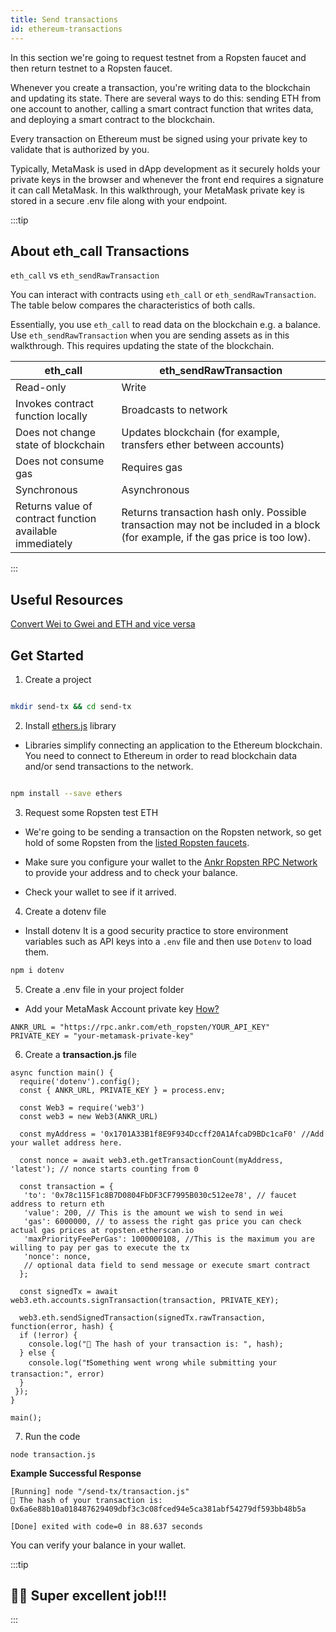 ```yaml
---
title: Send transactions
id: ethereum-transactions
---
```


In this section we're going to request testnet from a Ropsten faucet and then return testnet to a Ropsten faucet.  

Whenever you create a transaction, you're writing data to the blockchain and updating its state. There are several ways to do this: sending ETH from one account to another, calling a smart contract function that writes data, and deploying a smart contract to the blockchain.

Every transaction on Ethereum must be signed using your private key to validate that is authorized by you.

Typically, MetaMask is used in dApp development as it securely holds your private keys in the browser and whenever the front end requires a signature it can call MetaMask. In this walkthrough, your MetaMask private key is stored in a secure .env file along with your endpoint. 

:::tip

## About eth_call Transactions

`eth_call` vs `eth_sendRawTransaction`

You can interact with contracts using `eth_call` or `eth_sendRawTransaction`. The table below compares the characteristics of both calls. 

Essentially, you use `eth_call` to read data on the blockchain e.g. a balance. Use `eth_sendRawTransaction` when you are sending assets as in this walkthrough. This requires updating the state of the blockchain.

eth_call |	eth_sendRawTransaction
--------|-------------
Read-only |	Write
Invokes contract function locally |	Broadcasts to network
Does not change state of blockchain	| Updates blockchain (for example, transfers ether between accounts)
Does not consume gas |	Requires gas
Synchronous |	Asynchronous
Returns value of contract function available immediately |	Returns transaction hash only. Possible transaction may not be included in a block (for example, if the gas price is too low).

:::

## Useful Resources

[Convert Wei to Gwei and ETH and vice versa](https://eth-converter.com/)

## Get Started

1) Create a project

```bash

mkdir send-tx && cd send-tx

```

2) Install [ethers.js](https://docs.ethers.io/v5/) library

 * Libraries simplify connecting an application to the Ethereum blockchain. You need to connect to Ethereum in order to read blockchain data and/or send transactions to the network.

```bash

npm install --save ethers

```

3) Request some Ropsten test ETH

* We're going to be sending a transaction on the Ropsten network, so get hold of some Ropsten from the [listed Ropsten faucets](/build-blockchain/chains/v2/ethereum/how-to/connect-ethereum#ropsten-and-faucets). 

* Make sure you configure your wallet to the [Ankr Ropsten RPC Network](/build-blockchain/chains/v2/ethereum/how-to/connect-ethereum#how-to-add-ankr-ropsten-rpc-to-your-wallet) to provide your address and to check your balance.  

* Check your wallet to see if it arrived. 


4) Create a dotenv file

* Install dotenv
    It is a good security practice to store environment variables such as API keys into a `.env` file and then use `Dotenv` to load them. 

```bash
npm i dotenv
```

5) Create a .env file in your project folder

* Add your MetaMask Account private key [How?](https://metamask.zendesk.com/hc/en-us/articles/360015289632-How-to-Export-an-Account-Private-Key)

```
ANKR_URL = "https://rpc.ankr.com/eth_ropsten/YOUR_API_KEY"
PRIVATE_KEY = "your-metamask-private-key"
```

6) Create a **transaction.js** file

```
async function main() {
  require('dotenv').config();
  const { ANKR_URL, PRIVATE_KEY } = process.env;

  const Web3 = require('web3')
  const web3 = new Web3(ANKR_URL)
 
  const myAddress = '0x1701A33B1f8E9F934Dccff20A1AfcaD9BDc1caF0' //Add your wallet address here.
 
  const nonce = await web3.eth.getTransactionCount(myAddress, 'latest'); // nonce starts counting from 0

  const transaction = {
   'to': '0x78c115F1c8B7D0804FbDF3CF7995B030c512ee78', // faucet address to return eth
   'value': 200, // This is the amount we wish to send in wei
   'gas': 6000000, // to assess the right gas price you can check actual gas prices at ropsten.etherscan.io
   'maxPriorityFeePerGas': 1000000108, //This is the maximum you are willing to pay per gas to execute the tx
   'nonce': nonce,
   // optional data field to send message or execute smart contract
  };
 
  const signedTx = await web3.eth.accounts.signTransaction(transaction, PRIVATE_KEY);
  
  web3.eth.sendSignedTransaction(signedTx.rawTransaction, function(error, hash) {
  if (!error) {
    console.log("🎉 The hash of your transaction is: ", hash);
  } else {
    console.log("❗Something went wrong while submitting your transaction:", error)
  }
 });
}

main();
```

7) Run the code 

```
node transaction.js
```

**Example Successful Response**

```
[Running] node "/send-tx/transaction.js"
🎉 The hash of your transaction is:  0x6a6e88b10a018487629409dbf3c3c08fced94e5ca381abf54279df593bb48b5a

[Done] exited with code=0 in 88.637 seconds
```

You can verify your balance in your wallet. 

:::tip 

## 🙌🏽 Super excellent job!!!

:::



